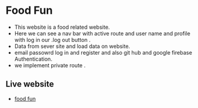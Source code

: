 
# Food Fun


* This website is a food related website.
* Here we can see a nav bar with active route and user name and profile with log in our .log out button .
* Data from sever site and load data on website.
* email passowrd log in and register and also git hub and google firebase  Authentication.
* we implement private route .
## Live website

 - [food fun](https://food-fun-26b27.web.app/)


